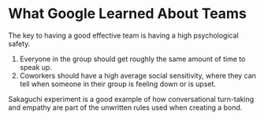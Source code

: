 # What Google Learned About Teams

The key to having a good effective team is having a high psychological safety.

1. Everyone in the group should get roughly the same amount of time to speak up.
2. Coworkers should have a high average social sensitivity, where they can tell when someone in their group is feeling down or is upset.

Sakaguchi experiment is a good example of how conversational turn-taking and empathy are part of the unwritten rules used when creating a bond.